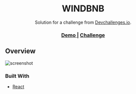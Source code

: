 <!-- Please update value in the {}  -->

<h1 align="center">WINDBNB</h1>

<div align="center">
   Solution for a challenge from  <a href="http://devchallenges.io" target="_blank">Devchallenges.io</a>.
</div>

<div align="center">
  <h3>
    <a href="https://xxfufufu-design-interior.netlify.app/">
      Demo
    </a>
     <span> | </span>
    <a href="https://devchallenges.io/challenges/3JFYedSOZqAxYuOCNmYD">
      Challenge
    </a>
  </h3>
</div>

<!-- TABLE OF CONTENTS -->

## Overview

![screenshot](https://i.ibb.co/61vJFK6/design-interior.png)


### Built With

<!-- This section should list any major frameworks that you built your project using. Here are a few examples.-->

- [React](https://reactjs.org/)

